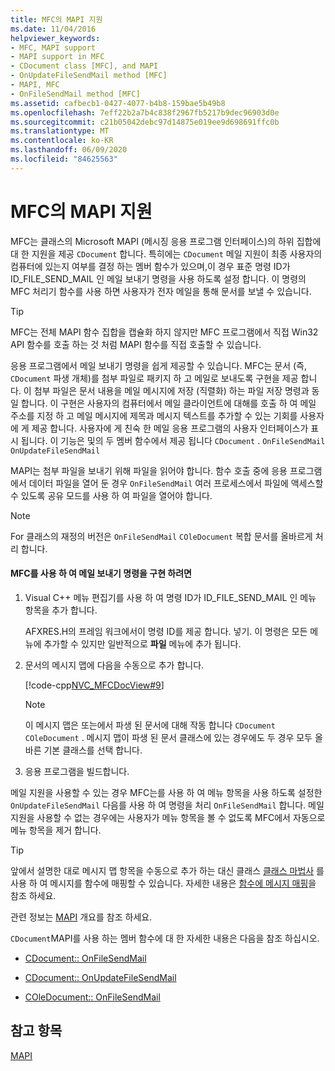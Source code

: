 ```yaml
---
title: MFC의 MAPI 지원
ms.date: 11/04/2016
helpviewer_keywords:
- MFC, MAPI support
- MAPI support in MFC
- CDocument class [MFC], and MAPI
- OnUpdateFileSendMail method [MFC]
- MAPI, MFC
- OnFileSendMail method [MFC]
ms.assetid: cafbecb1-0427-4077-b4b8-159bae5b49b8
ms.openlocfilehash: 7eff22b2a7b4c838f2967fb5217b9dec96903d0e
ms.sourcegitcommit: c21b05042debc97d14875e019ee9d698691ffc0b
ms.translationtype: MT
ms.contentlocale: ko-KR
ms.lasthandoff: 06/09/2020
ms.locfileid: "84625563"
---
```

# <a name="mapi-support-in-mfc"></a>MFC의 MAPI 지원

MFC는 클래스의 Microsoft MAPI (메시징 응용 프로그램 인터페이스)의 하위 집합에 대 한 지원을 제공 `CDocument` 합니다. 특히에는 `CDocument` 메일 지원이 최종 사용자의 컴퓨터에 있는지 여부를 결정 하는 멤버 함수가 있으며,이 경우 표준 명령 ID가 ID_FILE_SEND_MAIL 인 메일 보내기 명령을 사용 하도록 설정 합니다. 이 명령의 MFC 처리기 함수를 사용 하면 사용자가 전자 메일을 통해 문서를 보낼 수 있습니다.

> [!TIP]
> MFC는 전체 MAPI 함수 집합을 캡슐화 하지 않지만 MFC 프로그램에서 직접 Win32 API 함수를 호출 하는 것 처럼 MAPI 함수를 직접 호출할 수 있습니다.

응용 프로그램에서 메일 보내기 명령을 쉽게 제공할 수 있습니다. MFC는 문서 (즉, `CDocument` 파생 개체)를 첨부 파일로 패키지 하 고 메일로 보내도록 구현을 제공 합니다. 이 첨부 파일은 문서 내용을 메일 메시지에 저장 (직렬화) 하는 파일 저장 명령과 동일 합니다. 이 구현은 사용자의 컴퓨터에서 메일 클라이언트에 대해를 호출 하 여 메일 주소를 지정 하 고 메일 메시지에 제목과 메시지 텍스트를 추가할 수 있는 기회를 사용자에 게 제공 합니다. 사용자에 게 친숙 한 메일 응용 프로그램의 사용자 인터페이스가 표시 됩니다. 이 기능은 및의 두 멤버 함수에서 제공 됩니다 `CDocument` . `OnFileSendMail` `OnUpdateFileSendMail`

MAPI는 첨부 파일을 보내기 위해 파일을 읽어야 합니다. 함수 호출 중에 응용 프로그램에서 데이터 파일을 열어 둔 경우 `OnFileSendMail` 여러 프로세스에서 파일에 액세스할 수 있도록 공유 모드를 사용 하 여 파일을 열어야 합니다.

> [!NOTE]
> For 클래스의 재정의 버전은 `OnFileSendMail` `COleDocument` 복합 문서를 올바르게 처리 합니다.

#### <a name="to-implement-a-send-mail-command-with-mfc"></a>MFC를 사용 하 여 메일 보내기 명령을 구현 하려면

1. Visual C++ 메뉴 편집기를 사용 하 여 명령 ID가 ID_FILE_SEND_MAIL 인 메뉴 항목을 추가 합니다.

   AFXRES.H의 프레임 워크에서이 명령 ID를 제공 합니다. 넣기. 이 명령은 모든 메뉴에 추가할 수 있지만 일반적으로 **파일** 메뉴에 추가 됩니다.

1. 문서의 메시지 맵에 다음을 수동으로 추가 합니다.

   [!code-cpp[NVC_MFCDocView#9](codesnippet/cpp/mapi-support-in-mfc_1.cpp)]

    > [!NOTE]
    >  이 메시지 맵은 또는에서 파생 된 문서에 대해 작동 합니다 `CDocument` `COleDocument` . 메시지 맵이 파생 된 문서 클래스에 있는 경우에도 두 경우 모두 올바른 기본 클래스를 선택 합니다.

1. 응용 프로그램을 빌드합니다.

메일 지원을 사용할 수 있는 경우 MFC는를 사용 하 여 메뉴 항목을 사용 하도록 설정한 `OnUpdateFileSendMail` 다음를 사용 하 여 명령을 처리 `OnFileSendMail` 합니다. 메일 지원을 사용할 수 없는 경우에는 사용자가 메뉴 항목을 볼 수 없도록 MFC에서 자동으로 메뉴 항목을 제거 합니다.

> [!TIP]
> 앞에서 설명한 대로 메시지 맵 항목을 수동으로 추가 하는 대신 클래스 [클래스 마법사](reference/mfc-class-wizard.md) 를 사용 하 여 메시지를 함수에 매핑할 수 있습니다. 자세한 내용은 [함수에 메시지 매핑](reference/mapping-messages-to-functions.md)을 참조 하세요.

관련 정보는 [MAPI](mapi.md) 개요를 참조 하세요.

`CDocument`MAPI를 사용 하는 멤버 함수에 대 한 자세한 내용은 다음을 참조 하십시오.

- [CDocument:: OnFileSendMail](reference/cdocument-class.md#onfilesendmail)

- [CDocument:: OnUpdateFileSendMail](reference/cdocument-class.md#onupdatefilesendmail)

- [COleDocument:: OnFileSendMail](reference/coledocument-class.md#onfilesendmail)

## <a name="see-also"></a>참고 항목

[MAPI](mapi.md)

